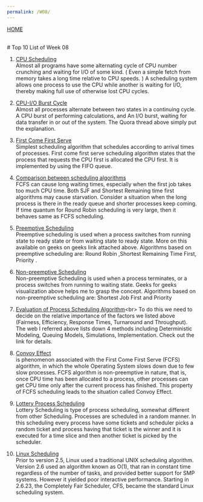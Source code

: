 ```yaml
---
permalink: /W08/
---
```

[HOME](../)

<br>
# Top 10 List of Week 08

1. [CPU Scheduling](https://www.cs.uic.edu/~jbell/CourseNotes/OperatingSystems/6_CPU_Scheduling.html)<br>
Almost all programs have some alternating cycle of CPU number crunching and waiting for I/O of some kind. ( Even a simple fetch from memory takes a long time relative to CPU speeds. ) A scheduling system allows one process to use the CPU while another is waiting for I/O, thereby making full use of otherwise lost CPU cycles.

2. [CPU-I/O Burst Cycle](https://www.quora.com/What-is-meant-by-CPU-Burst-and-I-O-Burst)<br>
Almost all processes alternate between two states in a continuing cycle. A CPU burst of performing calculations, and An I/O burst, waiting for data transfer in or out of the system. The Quora thread above simply put the explanation.

3. [First Come First Serve](https://www.geeksforgeeks.org/cpu-scheduling-in-operating-systems/?ref=lbp)<br>
Simplest scheduling algorithm that schedules according to arrival times of processes. First come first serve scheduling algorithm states that the process that requests the CPU first is allocated the CPU first. It is implemented by using the FIFO queue. 

4. [Comparison between scheduling algorithms](https://www.geeksforgeeks.org/cpu-scheduling-in-operating-systems/?ref=lbp)<br>
FCFS can cause long waiting times, especially when the first job takes too much CPU time. Both SJF and Shortest Remaining time first algorithms may cause starvation. Consider a situation when the long process is there in the ready queue and shorter processes keep coming. If time quantum for Round Robin scheduling is very large, then it behaves same as FCFS scheduling.

5. [Preemptive Scheduling](https://www.geeksforgeeks.org/preemptive-and-non-preemptive-scheduling/?ref=lbp)<br>
Preemptive scheduling is used when a process switches from running state to ready state or from waiting state to ready state.  More on this available on geeks on geeks link attached above.
Algorithms based on preemptive scheduling are: Round Robin ,Shortest Remaining Time First, Priority . 

6. [Non-preemptive Scheduling](https://www.geeksforgeeks.org/preemptive-and-non-preemptive-scheduling/?ref=lbp)<br>
Non-preemptive Scheduling is used when a process terminates, or a process switches from running to waiting state. Geeks for geeks visualization above helps me to grasp the concept. 
Algorithms based on non-preemptive scheduling are: Shortest Job First  and Priority 

7. [Evaluation of Process Scheduling Algorithm](http://www.cs.nott.ac.uk/~pszgxk/courses/g53ops/Scheduling/sched12-evaluation.html#:~:text=Another%20method%20of%20evaluating%20scheduling,O%20times%20for%20a%20process.&text=We%20can%20also%20generate%20arrival,processes%20(arrival%20time%20distribution).)<br>
To do this we need to decide on the relative importance of the factors we listed above (Fairness, Efficiency, Response Times, Turnaround and Throughput). The web I referred above lists down 4 methods including Deterministic Modeling, Queuing Models, Simulations, Implementation. Check out the link for details.

8. [Convoy Effect](https://www.geeksforgeeks.org/convoy-effect-operating-systems/?ref=lbp)<br>
is phenomenon associated with the First Come First Serve (FCFS) algorithm, in which the whole Operating System slows down due to few slow processes. FCFS algorithm is non-preemptive in nature, that is, once CPU time has been allocated to a process, other processes can get CPU time only after the current process has finished. This property of FCFS scheduling leads to the situation called Convoy Effect.

9. [Lottery Process Scheduling](https://www.geeksforgeeks.org/lottery-process-scheduling-in-operating-system/?ref=lbp)<br>
Lottery Scheduling is type of process scheduling, somewhat different from other Scheduling. Processes are scheduled in a random manner. In this scheduling every process have some tickets and scheduler picks a random ticket and process having that ticket is the winner and it is executed for a time slice and then another ticket is picked by the scheduler. 

10. [Linux Scheduling](https://www.cs.uic.edu/~jbell/CourseNotes/OperatingSystems/6_CPU_Scheduling.html)<br>
Prior to version 2.5, Linux used a traditional UNIX scheduling algorithm. Version 2.6 used an algorithm known as O(1), that ran in constant time regardless of the number of tasks, and provided better support for SMP systems. However it yielded poor interactive performance. Starting in 2.6.23, the Completely Fair Scheduler, CFS, became the standard Linux scheduling system. 

